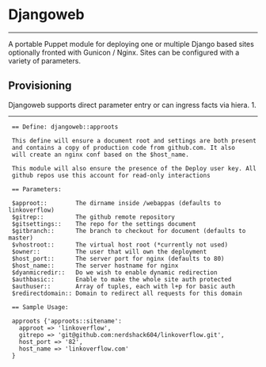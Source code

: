 # Djangoweb #

----------
A portable Puppet module for deploying one or multiple Django based sites optionally fronted with Gunicon / Nginx. Sites can be configured with a variety of parameters.


## Provisioning ##
Djangoweb supports direct parameter entry or can ingress facts via hiera. 
1. 


----------

     == Define: djangoweb::approots

     This define will ensure a document root and settings are both present
     and contains a copy of production code from github.com. It also
     will create an nginx conf based on the $host_name.

     This module will also ensure the presence of the Deploy user key. All
     github repos use this account for read-only interactions

     == Parameters:

     $approot::        The dirname inside /webappas (defaults to linkoverflow)
     $gitrep::         The github remote repository
     $gitsettings::    The repo for the settings document
     $gitbranch::      The branch to checkout for document (defaults to master)
     $vhostroot::      The virtual host root (*currently not used)
     $owner::          The user that will own the deployment
     $host_port::      The server port for nginx (defaults to 80)
     $host_name::      The server hostname for nginx
     $dyanmicredir::   Do we wish to enable dynamic redirection
     $authbasic::      Enable to make the whole site auth protected
     $authuser::       Array of tuples, each with l+p for basic auth
     $redirectdomain:: Domain to redirect all requests for this domain

     == Sample Usage:

     approots {'approots::sitename':
       approot => 'linkoverflow',
       gitrepo => 'git@github.com:nerdshack604/linkoverflow.git',
       host_port => '82',
       host_name => 'linkoverflow.com'
     }



